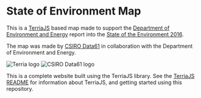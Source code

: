 State of Environment Map
========================

This is a [TerriaJS](https://github.com/TerriaJS/TerriaJS) based map made to support the [Department of Environment and Energy](http://www.environment.gov.au/) report into the [State of the Environment 2016](https://soe.environment.gov.au/).

The map was made by [CSIRO Data61](https://data61.csiro.au/) in collaboration with the Department of Environment and Energy.

![Terria logo](terria-logo.png "Terria logo") ![CSIRO Data61 logo](wwwroot/images/data61-white-bg-huge.jpg "CSIRO Data61 logo")

This is a complete website built using the TerriaJS library. See the [TerriaJS README](https://github.com/TerriaJS/TerriaJS) for information about TerriaJS, and getting started using this repository.

